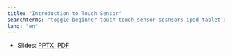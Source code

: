 ```yaml
---
title: "Introduction to Touch Sensor"
searchterms: "toggle beginner touch touch_sensor sesnsors ipad tablet android programming_app app wait_block motor_on introduction_to_touch_sensor"
lang: "en"
---
```

 <ul>
 <li class="ng-binding">Slides:
 <a href="translations/en-us/beginner/Touch.pptx">PPTX</a>,
 <a href="translations/en-us/beginner/Touch.pdf">PDF</a>
 </li>
 
 </ul>
